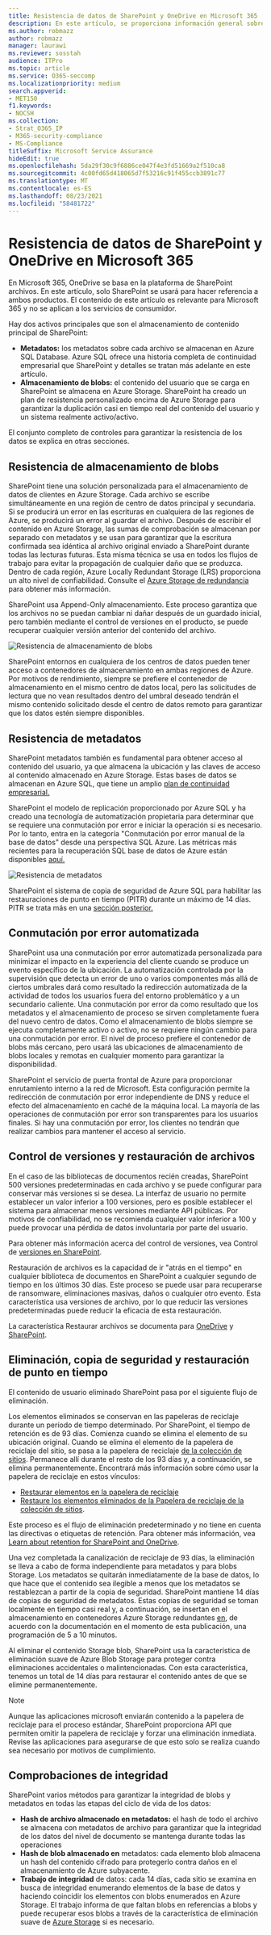 ```yaml
---
title: Resistencia de datos de SharePoint y OneDrive en Microsoft 365
description: En este artículo, se proporciona información general sobre SharePoint y OneDrive resistencia de datos en Microsoft 365.
ms.author: robmazz
author: robmazz
manager: laurawi
ms.reviewer: sosstah
audience: ITPro
ms.topic: article
ms.service: O365-seccomp
ms.localizationpriority: medium
search.appverid:
- MET150
f1.keywords:
- NOCSH
ms.collection:
- Strat_O365_IP
- M365-security-compliance
- MS-Compliance
titleSuffix: Microsoft Service Assurance
hideEdit: true
ms.openlocfilehash: 5da29f30c9f6886ce047f4e3fd51669a2f510ca8
ms.sourcegitcommit: 4c00fd65d418065d7f53216c91f455ccb3891c77
ms.translationtype: MT
ms.contentlocale: es-ES
ms.lasthandoff: 08/23/2021
ms.locfileid: "58481722"
---
```

# <a name="sharepoint-and-onedrive-data-resiliency-in-microsoft-365"></a>Resistencia de datos de SharePoint y OneDrive en Microsoft 365

En Microsoft 365, OneDrive se basa en la plataforma de SharePoint archivos. En este artículo, solo SharePoint se usará para hacer referencia a ambos productos. El contenido de este artículo es relevante para Microsoft 365 y no se aplican a los servicios de consumidor.

Hay dos activos principales que son el almacenamiento de contenido principal de SharePoint:

- **Metadatos:** los metadatos sobre cada archivo se almacenan en Azure SQL Database. Azure SQL ofrece una historia completa de continuidad empresarial que SharePoint y detalles se tratan más adelante en este artículo.
- **Almacenamiento de blobs:** el contenido del usuario que se carga en SharePoint se almacena en Azure Storage. SharePoint ha creado un plan de resistencia personalizado encima de Azure Storage para garantizar la duplicación casi en tiempo real del contenido del usuario y un sistema realmente activo/activo.

El conjunto completo de controles para garantizar la resistencia de los datos se explica en otras secciones.

## <a name="blob-storage-resilience"></a>Resistencia de almacenamiento de blobs

SharePoint tiene una solución personalizada para el almacenamiento de datos de clientes en Azure Storage. Cada archivo se escribe simultáneamente en una región de centro de datos principal y secundaria. Si se producirá un error en las escrituras en cualquiera de las regiones de Azure, se producirá un error al guardar el archivo. Después de escribir el contenido en Azure Storage, las sumas de comprobación se almacenan por separado con metadatos y se usan para garantizar que la escritura confirmada sea idéntica al archivo original enviado a SharePoint durante todas las lecturas futuras. Esta misma técnica se usa en todos los flujos de trabajo para evitar la propagación de cualquier daño que se produzca. Dentro de cada región, Azure Locally Redundant Storage (LRS) proporciona un alto nivel de confiabilidad. Consulte el [Azure Storage de redundancia](/azure/storage/common/storage-redundancy-lrs) para obtener más información.

SharePoint usa Append-Only almacenamiento. Este proceso garantiza que los archivos no se puedan cambiar ni dañar después de un guardado inicial, pero también mediante el control de versiones en el producto, se puede recuperar cualquier versión anterior del contenido del archivo.

![Resistencia de almacenamiento de blobs](../media/assurance-blob-storage-resiliency-diagram.png)

SharePoint entornos en cualquiera de los centros de datos pueden tener acceso a contenedores de almacenamiento en ambas regiones de Azure. Por motivos de rendimiento, siempre se prefiere el contenedor de almacenamiento en el mismo centro de datos local, pero las solicitudes de lectura que no vean resultados dentro del umbral deseado tendrán el mismo contenido solicitado desde el centro de datos remoto para garantizar que los datos estén siempre disponibles.

## <a name="metadata-resilience"></a>Resistencia de metadatos

SharePoint metadatos también es fundamental para obtener acceso al contenido del usuario, ya que almacena la ubicación y las claves de acceso al contenido almacenado en Azure Storage. Estas bases de datos se almacenan en Azure SQL, que tiene un amplio [plan de continuidad empresarial.](/azure/sql-database/sql-database-business-continuity)

SharePoint el modelo de replicación proporcionado por Azure SQL y ha creado una tecnología de automatización propietaria para determinar que se requiere una conmutación por error e iniciar la operación si es necesario. Por lo tanto, entra en la categoría "Conmutación por error manual de la base de datos" desde una perspectiva SQL Azure. Las métricas más recientes para la recuperación SQL base de datos de Azure están disponibles [aquí.](/azure/azure-sql/database/business-continuity-high-availability-disaster-recover-hadr-overview#recover-a-database-to-the-existing-server)

![Resistencia de metadatos](../media/assurance-metadata-resiliency-diagram.png)

SharePoint el sistema de copia de seguridad de Azure SQL para habilitar las restauraciones de punto en tiempo (PITR) durante un máximo de 14 días. PITR se trata más en una [sección posterior.](#deletion-backup-and-point-in-time-restore)

## <a name="automated-failover"></a>Conmutación por error automatizada

SharePoint usa una conmutación por error automatizada personalizada para minimizar el impacto en la experiencia del cliente cuando se produce un evento específico de la ubicación. La automatización controlada por la supervisión que detecta un error de uno o varios componentes más allá de ciertos umbrales dará como resultado la redirección automatizada de la actividad de todos los usuarios fuera del entorno problemático y a un secundario caliente. Una conmutación por error da como resultado que los metadatos y el almacenamiento de proceso se sirven completamente fuera del nuevo centro de datos. Como el almacenamiento de blobs siempre se ejecuta completamente activo o activo, no se requiere ningún cambio para una conmutación por error. El nivel de proceso prefiere el contenedor de blobs más cercano, pero usará las ubicaciones de almacenamiento de blobs locales y remotas en cualquier momento para garantizar la disponibilidad.

SharePoint el servicio de puerta frontal de Azure para proporcionar enrutamiento interno a la red de Microsoft. Esta configuración permite la redirección de conmutación por error independiente de DNS y reduce el efecto del almacenamiento en caché de la máquina local. La mayoría de las operaciones de conmutación por error son transparentes para los usuarios finales. Si hay una conmutación por error, los clientes no tendrán que realizar cambios para mantener el acceso al servicio.

## <a name="versioning-and-files-restore"></a>Control de versiones y restauración de archivos

En el caso de las bibliotecas de documentos recién creadas, SharePoint 500 versiones predeterminadas en cada archivo y se puede configurar para conservar más versiones si se desea. La interfaz de usuario no permite establecer un valor inferior a 100 versiones, pero es posible establecer el sistema para almacenar menos versiones mediante API públicas. Por motivos de confiabilidad, no se recomienda cualquier valor inferior a 100 y puede provocar una pérdida de datos involuntaria por parte del usuario.

Para obtener más información acerca del control de versiones, vea Control de [versiones en SharePoint](/microsoft-365/community/versioning-basics-best-practices).

Restauración de archivos es la capacidad de ir "atrás en el tiempo" en cualquier biblioteca de documentos en SharePoint a cualquier segundo de tiempo en los últimos 30 días. Este proceso se puede usar para recuperarse de ransomware, eliminaciones masivas, daños o cualquier otro evento. Esta característica usa versiones de archivo, por lo que reducir las versiones predeterminadas puede reducir la eficacia de esta restauración.

La característica Restaurar archivos se documenta para [OneDrive](https://support.office.com/article/restore-your-onedrive-fa231298-759d-41cf-bcd0-25ac53eb8a15) y [SharePoint](https://support.office.com/article/Restore-a-document-library-317791c3-8bd0-4dfd-8254-3ca90883d39a).

## <a name="deletion-backup-and-point-in-time-restore"></a>Eliminación, copia de seguridad y restauración de punto en tiempo

El contenido de usuario eliminado SharePoint pasa por el siguiente flujo de eliminación.

Los elementos eliminados se conservan en las papeleras de reciclaje durante un período de tiempo determinado. Por SharePoint, el tiempo de retención es de 93 días. Comienza cuando se elimina el elemento de su ubicación original. Cuando se elimina el elemento de la papelera de reciclaje del sitio, se pasa a la papelera de reciclaje [de la colección de sitios](https://support.office.com/article/restore-deleted-items-from-the-site-collection-recycle-bin-5fa924ee-16d7-487b-9a0a-021b9062d14b). Permanece allí durante el resto de los 93 días y, a continuación, se elimina permanentemente. Encontrará más información sobre cómo usar la papelera de reciclaje en estos vínculos:

- [Restaurar elementos en la papelera de reciclaje](https://support.office.com/article/Restore-items-in-the-Recycle-Bin-of-a-SharePoint-site-6df466b6-55f2-4898-8d6e-c0dff851a0be)
- [Restaure los elementos eliminados de la Papelera de reciclaje de la colección de sitios](https://support.office.com/article/Restore-deleted-items-from-the-site-collection-recycle-bin-5fa924ee-16d7-487b-9a0a-021b9062d14b).

Este proceso es el flujo de eliminación predeterminado y no tiene en cuenta las directivas o etiquetas de retención. Para obtener más información, vea [Learn about retention for SharePoint and OneDrive](/microsoft-365/compliance/retention-policies-sharepoint).

Una vez completada la canalización de reciclaje de 93 días, la eliminación se lleva a cabo de forma independiente para metadatos y para blobs Storage. Los metadatos se quitarán inmediatamente de la base de datos, lo que hace que el contenido sea ilegible a menos que los metadatos se restablezcan a partir de la copia de seguridad. SharePoint mantiene 14 días de copias de seguridad de metadatos. Estas copias de seguridad se toman localmente en tiempo casi real y, a continuación, se insertan en el almacenamiento en contenedores Azure Storage redundantes [en,](/azure/sql-database/sql-database-automated-backups) de acuerdo con la documentación en el momento de esta publicación, una programación de 5 a 10 minutos.

Al eliminar el contenido Storage blob, SharePoint usa la característica de eliminación suave de Azure Blob Storage para proteger contra eliminaciones accidentales o malintencionadas. Con esta característica, tenemos un total de 14 días para restaurar el contenido antes de que se elimine permanentemente.

>[!Note]
>Aunque las aplicaciones microsoft enviarán contenido a la papelera de reciclaje para el proceso estándar, SharePoint proporciona API que permiten omitir la papelera de reciclaje y forzar una eliminación inmediata. Revise las aplicaciones para asegurarse de que esto solo se realiza cuando sea necesario por motivos de cumplimiento.

## <a name="integrity-checks"></a>Comprobaciones de integridad

SharePoint varios métodos para garantizar la integridad de blobs y metadatos en todas las etapas del ciclo de vida de los datos:

- **Hash de archivo almacenado en metadatos:** el hash de todo el archivo se almacena con metadatos de archivo para garantizar que la integridad de los datos del nivel de documento se mantenga durante todas las operaciones
- **Hash de blob almacenado en** metadatos: cada elemento blob almacena un hash del contenido cifrado para protegerlo contra daños en el almacenamiento de Azure subyacente.
- **Trabajo de integridad** de datos: cada 14 días, cada sitio se examina en busca de integridad enumerando elementos de la base de datos y haciendo coincidir los elementos con blobs enumerados en Azure Storage. El trabajo informa de que faltan blobs en referencias a blobs y puede recuperar esos blobs a través de la característica de eliminación suave de [Azure Storage](/azure/storage/blobs/soft-delete-blob-overview) si es necesario.
